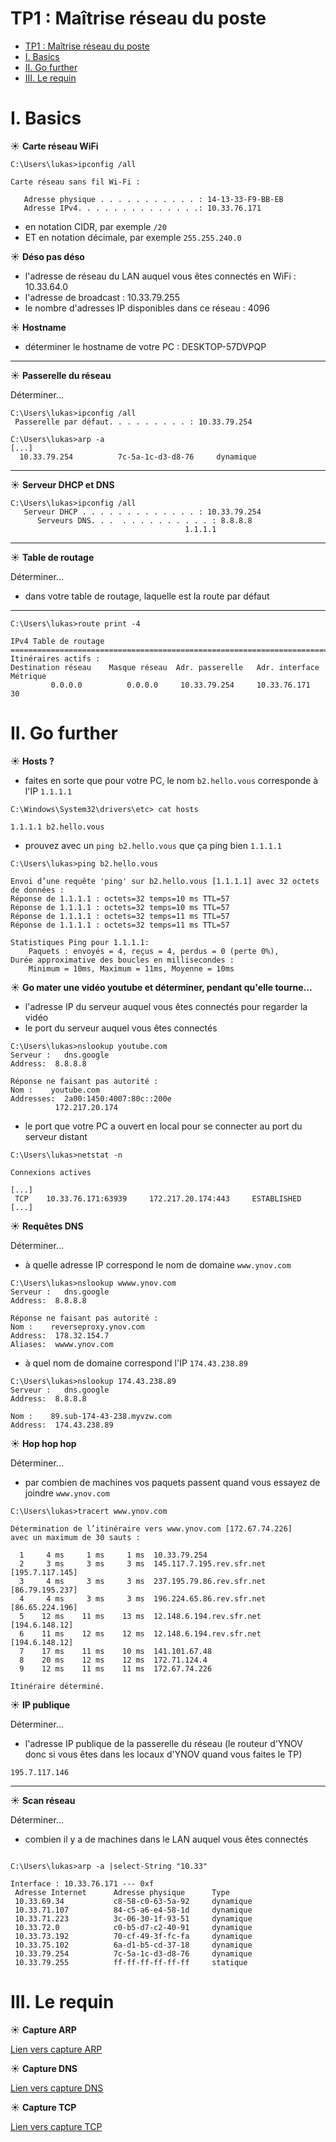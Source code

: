 # TP1 : Maîtrise réseau du poste

- [TP1 : Maîtrise réseau du poste](#tp1--maîtrise-réseau-du-poste)
- [I. Basics](#i-basics)
- [II. Go further](#ii-go-further)
- [III. Le requin](#iii-le-requin)

# I. Basics


☀️ **Carte réseau WiFi**

```
C:\Users\lukas>ipconfig /all

Carte réseau sans fil Wi-Fi :

   Adresse physique . . . . . . . . . . . : 14-13-33-F9-BB-EB
   Adresse IPv4. . . . . . . . . . . . . .: 10.33.76.171
```

  - en notation CIDR, par exemple `/20`
  - ET en notation décimale, par exemple `255.255.240.0`

  ☀️ **Déso pas déso**

  - l'adresse de réseau du LAN auquel vous êtes connectés en WiFi :  10.33.64.0
- l'adresse de broadcast : 10.33.79.255
- le nombre d'adresses IP disponibles dans ce réseau : 4096

☀️ **Hostname**

- déterminer le hostname de votre PC : DESKTOP-57DVPQP

---

☀️ **Passerelle du réseau**

Déterminer...


```
C:\Users\lukas>ipconfig /all
 Passerelle par défaut. . . . . . . . . : 10.33.79.254
```

```
C:\Users\lukas>arp -a
[...]
  10.33.79.254          7c-5a-1c-d3-d8-76     dynamique
```

---

☀️ **Serveur DHCP et DNS**

```
C:\Users\lukas>ipconfig /all
   Serveur DHCP . . . . . . . . . . . . . : 10.33.79.254
      Serveurs DNS. . .  . . . . . . . . . . : 8.8.8.8
                                       1.1.1.1
```

---

☀️ **Table de routage**

Déterminer...

- dans votre table de routage, laquelle est la route par défaut

---
 ```
 C:\Users\lukas>route print -4
 
IPv4 Table de routage
===========================================================================
Itinéraires actifs :
Destination réseau    Masque réseau  Adr. passerelle   Adr. interface Métrique
          0.0.0.0          0.0.0.0     10.33.79.254     10.33.76.171     30
 ```

# II. Go further

☀️ **Hosts ?**

- faites en sorte que pour votre PC, le nom `b2.hello.vous` corresponde à l'IP `1.1.1.1`

```
C:\Windows\System32\drivers\etc> cat hosts

1.1.1.1 b2.hello.vous
```


- prouvez avec un `ping b2.hello.vous` que ça ping bien `1.1.1.1`

```
C:\Users\lukas>ping b2.hello.vous

Envoi d’une requête 'ping' sur b2.hello.vous [1.1.1.1] avec 32 octets de données :
Réponse de 1.1.1.1 : octets=32 temps=10 ms TTL=57
Réponse de 1.1.1.1 : octets=32 temps=10 ms TTL=57
Réponse de 1.1.1.1 : octets=32 temps=11 ms TTL=57
Réponse de 1.1.1.1 : octets=32 temps=11 ms TTL=57

Statistiques Ping pour 1.1.1.1:
    Paquets : envoyés = 4, reçus = 4, perdus = 0 (perte 0%),
Durée approximative des boucles en millisecondes :
    Minimum = 10ms, Maximum = 11ms, Moyenne = 10ms
```

☀️ **Go mater une vidéo youtube et déterminer, pendant qu'elle tourne...**

- l'adresse IP du serveur auquel vous êtes connectés pour regarder la vidéo
- le port du serveur auquel vous êtes connectés

```
C:\Users\lukas>nslookup youtube.com
Serveur :   dns.google
Address:  8.8.8.8

Réponse ne faisant pas autorité :
Nom :    youtube.com
Addresses:  2a00:1450:4007:80c::200e
          172.217.20.174
```

- le port que votre PC a ouvert en local pour se connecter au port du serveur distant

```
C:\Users\lukas>netstat -n

Connexions actives

[...]
 TCP    10.33.76.171:63939     172.217.20.174:443     ESTABLISHED
[...]
```


☀️ **Requêtes DNS**

Déterminer...

- à quelle adresse IP correspond le nom de domaine `www.ynov.com`
```
C:\Users\lukas>nslookup wwww.ynov.com
Serveur :   dns.google
Address:  8.8.8.8

Réponse ne faisant pas autorité :
Nom :    reverseproxy.ynov.com
Address:  178.32.154.7
Aliases:  wwww.ynov.com
```

- à quel nom de domaine correspond l'IP `174.43.238.89`

```
C:\Users\lukas>nslookup 174.43.238.89
Serveur :   dns.google
Address:  8.8.8.8

Nom :    89.sub-174-43-238.myvzw.com
Address:  174.43.238.89
```

☀️ **Hop hop hop**

Déterminer...

- par combien de machines vos paquets passent quand vous essayez de joindre `www.ynov.com`

```
C:\Users\lukas>tracert www.ynov.com

Détermination de l’itinéraire vers www.ynov.com [172.67.74.226]
avec un maximum de 30 sauts :

  1     4 ms     1 ms     1 ms  10.33.79.254
  2     3 ms     3 ms     3 ms  145.117.7.195.rev.sfr.net [195.7.117.145]
  3     4 ms     3 ms     3 ms  237.195.79.86.rev.sfr.net [86.79.195.237]
  4     4 ms     3 ms     3 ms  196.224.65.86.rev.sfr.net [86.65.224.196]
  5    12 ms    11 ms    13 ms  12.148.6.194.rev.sfr.net [194.6.148.12]
  6    11 ms    12 ms    12 ms  12.148.6.194.rev.sfr.net [194.6.148.12]
  7    17 ms    11 ms    10 ms  141.101.67.48
  8    20 ms    12 ms    12 ms  172.71.124.4
  9    12 ms    11 ms    11 ms  172.67.74.226

Itinéraire déterminé.
```

☀️ **IP publique**

Déterminer...

- l'adresse IP publique de la passerelle du réseau (le routeur d'YNOV donc si vous êtes dans les locaux d'YNOV quand vous faites le TP)

```
195.7.117.146
```

---
☀️ **Scan réseau**

Déterminer...

- combien il y a de machines dans le LAN auquel vous êtes connectés
 ```
 
C:\Users\lukas>arp -a |select-String "10.33"

Interface : 10.33.76.171 --- 0xf
  Adresse Internet      Adresse physique      Type
  10.33.69.34           c8-58-c0-63-5a-92     dynamique
  10.33.71.107          84-c5-a6-e4-58-1d     dynamique
  10.33.71.223          3c-06-30-1f-93-51     dynamique
  10.33.72.0            c0-b5-d7-c2-40-91     dynamique
  10.33.73.192          70-cf-49-3f-fc-fa     dynamique
  10.33.75.102          6a-d1-b5-cd-37-18     dynamique
  10.33.79.254          7c-5a-1c-d3-d8-76     dynamique
  10.33.79.255          ff-ff-ff-ff-ff-ff     statique
 ```


# III. Le requin

☀️ **Capture ARP**

[Lien vers capture ARP](./arp.pcap)

☀️ **Capture DNS**

[Lien vers capture DNS](./dns.pcapng)

☀️ **Capture TCP**

[Lien vers capture TCP](./tcp.pcapng)

